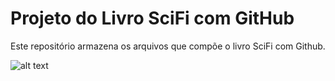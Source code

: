 # Projeto do Livro SciFi com GitHub

Este repositório armazena os arquivos que compõe o livro SciFi com Github.

![alt text](https://i.imgur.com/dDiSOfX.jpg)
